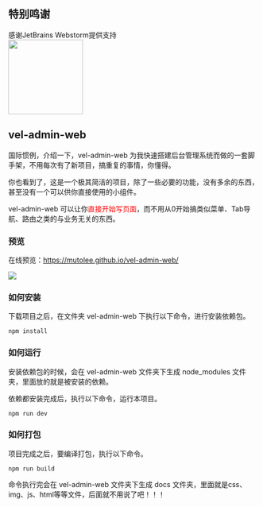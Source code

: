 ## 特别鸣谢 
感谢JetBrains Webstorm提供支持<br>
<img src="https://github.com/mutolee/vel-admin-web/blob/branch-develop/public/res/imgs/Jet.png?raw=true" width=150>

## vel-admin-web

国际惯例，介绍一下，vel-admin-web 为我快速搭建后台管理系统而做的一套脚手架，不用每次有了新项目，搞重复的事情，你懂得。

你也看到了，这是一个极其简洁的项目，除了一些必要的功能，没有多余的东西，甚至没有一个可以供你直接使用的小组件。

vel-admin-web 可以让你<span style="color: red">直接开始写页面</span>，而不用从0开始搞类似菜单、Tab导航、路由之类的与业务无关的东西。

### 预览

在线预览：https://mutolee.github.io/vel-admin-web/

<img src="https://github.com/mutolee/vel-admin-web/blob/branch-develop/public/res/imgs/preview.gif?raw=true">

### 如何安装

下载项目之后，在文件夹 vel-admin-web 下执行以下命令，进行安装依赖包。

```
npm install
```

### 如何运行

安装依赖包的时候，会在 vel-admin-web 文件夹下生成 node_modules 文件夹，里面放的就是被安装的依赖。

依赖都安装完成后，执行以下命令，运行本项目。

```
npm run dev
```

### 如何打包

项目完成之后，要编译打包，执行以下命令。

```
npm run build
```

命令执行完会在 vel-admin-web 文件夹下生成 docs 文件夹，里面就是css、img、js、html等等文件，后面就不用说了吧！！！


